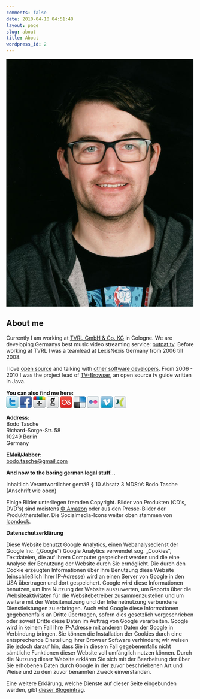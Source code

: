 ```yaml
---
comments: false
date: 2010-04-10 04:51:48
layout: page
slug: about
title: About
wordpress_id: 2
---
```


![Bodo Tasche](/images/bodotasche.jpg)

## About me

Currently I am working at [TVRL GmbH & Co. KG](http://www.tvrl.net/) in
Cologne. We are developing Germanys best music video streaming service:
[putpat.tv](http://www.putpat.tv). Before working at TVRL I was a teamlead at
LexisNexis Germany from 2006 till 2008.

I love [open source](https://github.com/bitboxer) and talking with [other software developers](http://www.nerdhub.de).
From 2006 - 2010 I was the project lead of
[TV-Browser](http://www.tvbrowser.org), an open source tv guide written in
Java.

**You can also find me here:**    
[![twitter](/images/networks/twitter.png)](http://www.twitter.com/bitboxer)
[![facebook](/images/networks/facebook.png)](http://www.facebook.com/bodo.tasche)
[![twitter](/images/networks/google-plus.png)](https://plus.google.com/101528428752089524401)
[![twitter](/images/networks/github.png)](http://www.github.com/bitboxer)
[![last.fm](/images/networks/lastfm.png)](http://www.last.fm/user/bodot)
[![delicious](/images/networks/delicious.png)](http://delicious.com/bodum)
[![flickr](/images/networks/flickr.png)](http://www.flickr.com/photos/wannawork/)
[![vimeo](/images/networks/vimeo.png)](http://vimeo.com/user562458)
[![xind](/images/networks/xing.png)](https://www.xing.com/profile/Bodo_Tasche)

**Address:**  
Bodo Tasche  
Richard-Sorge-Str. 58  
10249 Berlin  
Germany

**EMail/Jabber:**  
bodo.tasche@gmail.com

**And now to the boring german legal stuff...**

Inhaltlich Verantwortlicher gemäß § 10 Absatz 3 MDStV: Bodo Tasche (Anschrift
wie oben)

Einige Bilder unterliegen fremden Copyright. Bilder von Produkten (CD's, DVD's)
sind meistens [© Amazon](http://amazon.de/) oder aus den Presse-Bilder der
Produkthersteller. Die Socialmedia-Icons weiter oben stammen von
[Icondock](http://www.icondock.com).

**Datenschutzerklärung**

Diese Website benutzt Google Analytics, einen Webanalysedienst der Google Inc.
(„Google“) Google Analytics verwendet sog. „Cookies“, Textdateien, die auf
Ihrem Computer gespeichert werden und die eine Analyse der Benutzung der
Website durch Sie ermöglicht. Die durch den Cookie erzeugten Informationen über
Ihre Benutzung diese Website (einschließlich Ihrer IP-Adresse) wird an einen
Server von Google in den USA übertragen und dort gespeichert. Google wird diese
Informationen benutzen, um Ihre Nutzung der Website auszuwerten, um Reports
über die Websiteaktivitäten für die Websitebetreiber zusammenzustellen und um
weitere mit der Websitenutzung und der Internetnutzung verbundene
Dienstleistungen zu erbringen. Auch wird Google diese Informationen
gegebenenfalls an Dritte übertragen, sofern dies gesetzlich vorgeschrieben oder
soweit Dritte diese Daten im Auftrag von Google verarbeiten. Google wird in
keinem Fall Ihre IP-Adresse mit anderen Daten der Google in Verbindung bringen.
Sie können die Installation der Cookies durch eine entsprechende Einstellung
Ihrer Browser Software verhindern; wir weisen Sie jedoch darauf hin, dass Sie
in diesem Fall gegebenenfalls nicht sämtliche Funktionen dieser Website voll
umfänglich nutzen können. Durch die Nutzung dieser Website erklären Sie sich
mit der Bearbeitung der über Sie erhobenen Daten durch Google in der zuvor
beschriebenen Art und Weise und zu dem zuvor benannten Zweck einverstanden.

Eine weitere Erklärung, welche Dienste auf dieser Seite eingebunden werden,
gibt [dieser Blogeintrag](http://blog.wannawork.de/2009/02/10/privatsphare-in-meinem-blog/).


